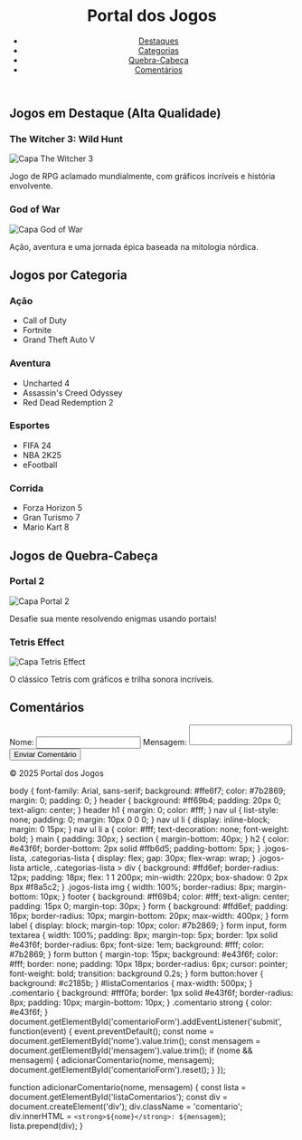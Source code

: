 <!DOCTYPE html>
<html lang="pt-BR">
<head>
    <meta charset="UTF-8">
    <title>Portal dos Jogos</title>
    <link rel="stylesheet" href="style.css">
</head>
<body>
    <header>
        <h1>Portal dos Jogos</h1>
        <nav>
            <ul>
                <li><a href="#destaques">Destaques</a></li>
                <li><a href="#categorias">Categorias</a></li>
                <li><a href="#quebracabeca">Quebra-Cabeça</a></li>
                <li><a href="#comentarios">Comentários</a></li>
            </ul>
        </nav>
    </header>
    <main>
        <section id="destaques">
            <h2>Jogos em Destaque (Alta Qualidade)</h2>
            <div class="jogos-lista">
                <article>
                    <h3>The Witcher 3: Wild Hunt</h3>
                    <img src="https://upload.wikimedia.org/wikipedia/en/0/0c/Witcher_3_cover_art.jpg" alt="Capa The Witcher 3">
                    <p>Jogo de RPG aclamado mundialmente, com gráficos incríveis e história envolvente.</p>
                </article>
                <article>
                    <h3>God of War</h3>
                    <img src="https://upload.wikimedia.org/wikipedia/pt/a/a7/God_of_War_4_capa.png" alt="Capa God of War">
                    <p>Ação, aventura e uma jornada épica baseada na mitologia nórdica.</p>
                </article>
            </div>
        </section>
        <section id="categorias">
            <h2>Jogos por Categoria</h2>
            <div class="categorias-lista">
                <div>
                    <h3>Ação</h3>
                    <ul>
                        <li>Call of Duty</li>
                        <li>Fortnite</li>
                        <li>Grand Theft Auto V</li>
                    </ul>
                </div>
                <div>
                    <h3>Aventura</h3>
                    <ul>
                        <li>Uncharted 4</li>
                        <li>Assassin's Creed Odyssey</li>
                        <li>Red Dead Redemption 2</li>
                    </ul>
                </div>
                <div>
                    <h3>Esportes</h3>
                    <ul>
                        <li>FIFA 24</li>
                        <li>NBA 2K25</li>
                        <li>eFootball</li>
                    </ul>
                </div>
                <div>
                    <h3>Corrida</h3>
                    <ul>
                        <li>Forza Horizon 5</li>
                        <li>Gran Turismo 7</li>
                        <li>Mario Kart 8</li>
                    </ul>
                </div>
            </div>
        </section>
        <section id="quebracabeca">
            <h2>Jogos de Quebra-Cabeça</h2>
            <div class="jogos-lista">
                <article>
                    <h3>Portal 2</h3>
                    <img src="https://upload.wikimedia.org/wikipedia/en/3/3d/Portal2cover.jpg" alt="Capa Portal 2">
                    <p>Desafie sua mente resolvendo enigmas usando portais!</p>
                </article>
                <article>
                    <h3>Tetris Effect</h3>
                    <img src="https://upload.wikimedia.org/wikipedia/en/2/2a/Tetris_Effect_cover_art.jpg" alt="Capa Tetris Effect">
                    <p>O clássico Tetris com gráficos e trilha sonora incríveis.</p>
                </article>
            </div>
        </section>
        <section id="comentarios">
            <h2>Comentários</h2>
            <form id="comentarioForm">
                <label for="nome">Nome:</label>
                <input type="text" id="nome" name="nome" required>
                <label for="mensagem">Mensagem:</label>
                <textarea id="mensagem" name="mensagem" required></textarea>
                <button type="submit">Enviar Comentário</button>
            </form>
            <div id="listaComentarios">
                <!-- Comentários aparecerão aqui -->
            </div>
        </section>
    </main>
    <footer>
        <p>&copy; 2025 Portal dos Jogos</p>
    </footer>
    <script src="script.js"></script>
</body>
</html>
body {
    font-family: Arial, sans-serif;
    background: #ffe6f7;
    color: #7b2869;
    margin: 0;
    padding: 0;
}
header {
    background: #ff69b4;
    padding: 20px 0;
    text-align: center;
}
header h1 {
    margin: 0;
    color: #fff;
}
nav ul {
    list-style: none;
    padding: 0;
    margin: 10px 0 0 0;
}
nav ul li {
    display: inline-block;
    margin: 0 15px;
}
nav ul li a {
    color: #fff;
    text-decoration: none;
    font-weight: bold;
}
main {
    padding: 30px;
}
section {
    margin-bottom: 40px;
}
h2 {
    color: #e43f6f;
    border-bottom: 2px solid #ffb6d5;
    padding-bottom: 5px;
}
.jogos-lista, .categorias-lista {
    display: flex;
    gap: 30px;
    flex-wrap: wrap;
}
.jogos-lista article, .categorias-lista > div {
    background: #ffd6ef;
    border-radius: 12px;
    padding: 18px;
    flex: 1 1 200px;
    min-width: 220px;
    box-shadow: 0 2px 8px #f8a5c2;
}
.jogos-lista img {
    width: 100%;
    border-radius: 8px;
    margin-bottom: 10px;
}
footer {
    background: #ff69b4;
    color: #fff;
    text-align: center;
    padding: 15px 0;
    margin-top: 30px;
}
form {
    background: #ffd6ef;
    padding: 16px;
    border-radius: 10px;
    margin-bottom: 20px;
    max-width: 400px;
}
form label {
    display: block;
    margin-top: 10px;
    color: #7b2869;
}
form input, form textarea {
    width: 100%;
    padding: 8px;
    margin-top: 5px;
    border: 1px solid #e43f6f;
    border-radius: 6px;
    font-size: 1em;
    background: #fff;
    color: #7b2869;
}
form button {
    margin-top: 15px;
    background: #e43f6f;
    color: #fff;
    border: none;
    padding: 10px 18px;
    border-radius: 6px;
    cursor: pointer;
    font-weight: bold;
    transition: background 0.2s;
}
form button:hover {
    background: #c2185b;
}
#listaComentarios {
    max-width: 500px;
}
.comentario {
    background: #fff0fa;
    border: 1px solid #e43f6f;
    border-radius: 8px;
    padding: 10px;
    margin-bottom: 10px;
}
.comentario strong {
    color: #e43f6f;
}
document.getElementById('comentarioForm').addEventListener('submit', function(event) {
    event.preventDefault();
    const nome = document.getElementById('nome').value.trim();
    const mensagem = document.getElementById('mensagem').value.trim();
    if (nome && mensagem) {
        adicionarComentario(nome, mensagem);
        document.getElementById('comentarioForm').reset();
    }
});

function adicionarComentario(nome, mensagem) {
    const lista = document.getElementById('listaComentarios');
    const div = document.createElement('div');
    div.className = 'comentario';
    div.innerHTML = `<strong>${nome}</strong>: ${mensagem}`;
    lista.prepend(div);
}
